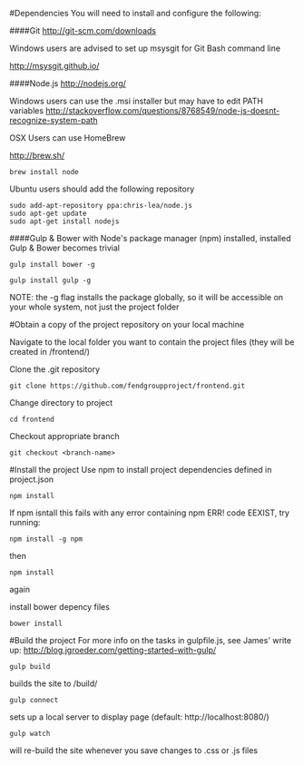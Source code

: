 #Dependencies
You will need to install and configure the following:

####Git
http://git-scm.com/downloads

Windows users are advised to set up msysgit for Git Bash command line

http://msysgit.github.io/


####Node.js 
http://nodejs.org/

Windows users can use the .msi installer but may have to edit PATH variables
  http://stackoverflow.com/questions/8768549/node-js-doesnt-recognize-system-path

OSX Users can use HomeBrew

  http://brew.sh/

```
brew install node
```
Ubuntu users should add the following repository
```
sudo add-apt-repository ppa:chris-lea/node.js
sudo apt-get update
sudo apt-get install nodejs
```

####Gulp & Bower
with Node's package manager (npm) installed, installed Gulp & Bower becomes trivial
```
gulp install bower -g
```
```
gulp install gulp -g
```
NOTE: the -g flag installs the package globally, so it will be accessible on your whole system, not just the project folder


#Obtain a copy of the project repository on your local machine

Navigate to the local folder you want to contain the project files (they will be created in  /frontend/)

Clone the .git repository

```
git clone https://github.com/fendgroupproject/frontend.git
```

Change directory to project
```
cd frontend
```
Checkout appropriate branch
```
git checkout <branch-name>
```
#Install the project
Use npm to install project dependencies defined in project.json
```
npm install
```

If npm isntall this fails with any error containing npm ERR! code EEXIST, try running:
```
npm install -g npm
```
then
```
npm install
```
again

install bower depency files
```
bower install
```

#Build the project
For more info on the tasks in gulpfile.js, see James' write up:
http://blog.jgroeder.com/getting-started-with-gulp/
```
gulp build
```
builds the site to /build/
```
gulp connect
```
sets up a local server to display page (default: http://localhost:8080/)
```
gulp watch
```
will re-build the site whenever you save changes to .css or .js files
